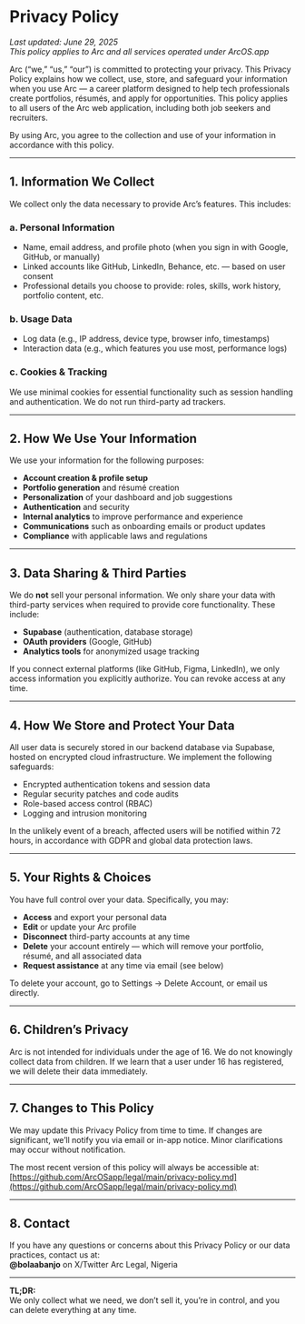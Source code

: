 # Privacy Policy

_Last updated: June 29, 2025_  
_This policy applies to Arc and all services operated under ArcOS.app_

Arc (“we,” “us,” “our”) is committed to protecting your privacy. This Privacy Policy explains how we collect, use, store, and safeguard your information when you use Arc — a career platform designed to help tech professionals create portfolios, résumés, and apply for opportunities. This policy applies to all users of the Arc web application, including both job seekers and recruiters.

By using Arc, you agree to the collection and use of your information in accordance with this policy.

---

## 1. Information We Collect

We collect only the data necessary to provide Arc’s features. This includes:

### a. Personal Information
- Name, email address, and profile photo (when you sign in with Google, GitHub, or manually)
- Linked accounts like GitHub, LinkedIn, Behance, etc. — based on user consent
- Professional details you choose to provide: roles, skills, work history, portfolio content, etc.

### b. Usage Data
- Log data (e.g., IP address, device type, browser info, timestamps)
- Interaction data (e.g., which features you use most, performance logs)

### c. Cookies & Tracking
We use minimal cookies for essential functionality such as session handling and authentication. We do not run third-party ad trackers.

---

## 2. How We Use Your Information

We use your information for the following purposes:

- **Account creation & profile setup**  
- **Portfolio generation** and résumé creation  
- **Personalization** of your dashboard and job suggestions  
- **Authentication** and security  
- **Internal analytics** to improve performance and experience  
- **Communications** such as onboarding emails or product updates  
- **Compliance** with applicable laws and regulations

---

## 3. Data Sharing & Third Parties

We do **not** sell your personal information. We only share your data with third-party services when required to provide core functionality. These include:

- **Supabase** (authentication, database storage)
- **OAuth providers** (Google, GitHub)
- **Analytics tools** for anonymized usage tracking

If you connect external platforms (like GitHub, Figma, LinkedIn), we only access information you explicitly authorize. You can revoke access at any time.

---

## 4. How We Store and Protect Your Data

All user data is securely stored in our backend database via Supabase, hosted on encrypted cloud infrastructure. We implement the following safeguards:

- Encrypted authentication tokens and session data  
- Regular security patches and code audits  
- Role-based access control (RBAC)  
- Logging and intrusion monitoring

In the unlikely event of a breach, affected users will be notified within 72 hours, in accordance with GDPR and global data protection laws.

---

## 5. Your Rights & Choices

You have full control over your data. Specifically, you may:

- **Access** and export your personal data  
- **Edit** or update your Arc profile  
- **Disconnect** third-party accounts at any time  
- **Delete** your account entirely — which will remove your portfolio, résumé, and all associated data  
- **Request assistance** at any time via email (see below)

To delete your account, go to Settings → Delete Account, or email us directly.

---

## 6. Children’s Privacy

Arc is not intended for individuals under the age of 16. We do not knowingly collect data from children. If we learn that a user under 16 has registered, we will delete their data immediately.

---

## 7. Changes to This Policy

We may update this Privacy Policy from time to time. If changes are significant, we’ll notify you via email or in-app notice. Minor clarifications may occur without notification.

The most recent version of this policy will always be accessible at:  
[https://github.com/ArcOSapp/legal/main/privacy-policy.md](https://github.com/ArcOSapp/legal/main/privacy-policy.md)

---

## 8. Contact

If you have any questions or concerns about this Privacy Policy or our data practices, contact us at:  
**@bolaabanjo** on X/Twitter
Arc Legal, Nigeria

---

**TL;DR:**  
We only collect what we need, we don’t sell it, you’re in control, and you can delete everything at any time.
